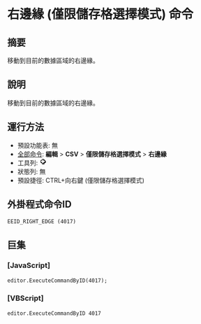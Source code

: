 # 右邊緣 (僅限儲存格選擇模式) 命令

## 摘要

移動到目前的數據區域的右邊緣。

## 說明

移動到目前的數據區域的右邊緣。

## 運行方法

- 預設功能表: 無
- [全部命令](../tools/all_commands): **編輯** \> **CSV** \> **僅限儲存格選擇模式** \> **右邊緣**
- 工具列: ![](../../images/cell_selection_mode.png)
- 狀態列: 無
- 預設捷徑: CTRL+向右鍵 (僅限儲存格選擇模式)

## 外掛程式命令ID

```
EEID_RIGHT_EDGE (4017)
```

## 巨集

### \[JavaScript\]

```
editor.ExecuteCommandByID(4017);
```

### \[VBScript\]

```
editor.ExecuteCommandByID 4017
```
